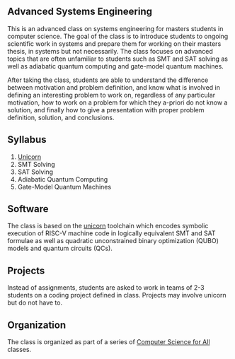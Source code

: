 ## Advanced Systems Engineering

This is an advanced class on systems engineering for masters students in computer science. The goal of the class is to introduce students to ongoing scientific work in systems and prepare them for working on their masters thesis, in systems but not necessarily. The class focuses on advanced topics that are often unfamiliar to students such as SMT and SAT solving as well as adiabatic quantum computing and gate-model quantum machines.

After taking the class, students are able to understand the difference between motivation and problem definition, and know what is involved in defining an interesting problem to work on, regardless of any particular motivation, how to work on a problem for which they a-priori do not know a solution, and finally how to give a presentation with proper problem definition, solution, and conclusions.

## Syllabus

1. [Unicorn](https://github.com/cksystemsgroup/unicorn)
2. SMT Solving
3. SAT Solving
4. Adiabatic Quantum Computing
5. Gate-Model Quantum Machines

## Software

The class is based on the [unicorn](https://github.com/cksystemsgroup/unicorn) toolchain which encodes symbolic execution of RISC-V machine code in logically equivalent SMT and SAT formulae as well as quadratic unconstrained binary optimization (QUBO) models and quantum circuits (QCs).

## Projects

Instead of assignments, students are asked to work in teams of 2-3 students on a coding project defined in class. Projects may involve unicorn but do not have to.

## Organization

The class is organized as part of a series of [Computer Science for All](index.md) classes.